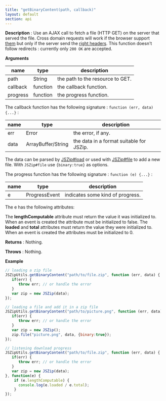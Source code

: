 ```yaml
---
title: "getBinaryContent(path, callback)"
layout: default
section: api
---
```


__Description__ : Use an AJAX call to fetch a file (HTTP GET) on the server
that served the file. Cross domain requests will work if the browser support
[them](http://caniuse.com/cors) but only if the server send the
[right headers](https://developer.mozilla.org/en-US/docs/HTTP/Access_control_CORS).
This function doesn't follow redirects : currently only `200 OK` are accepted.

__Arguments__

name     | type     | description
---------|----------|------------
path     | String   | the path to the resource to GET.
callback | function | the callback function.
progress | function | the progress function.

The callback function has the following signature : `function (err, data) {...}` :


name | type               | description
-----|--------------------|------------
err  | Error              | the error, if any.
data | ArrayBuffer/String | the data in a format suitable for JSZip.

The data can be parsed by [JSZip#load](http://stuk.github.io/jszip/#doc_load_data_options)
or used with [JSZip#file](http://stuk.github.io/jszip/#doc_file_name_data_options)
to add a new file. With `JSZip#file` use `{binary:true}` as options.


The progress function has the following signature : `function (e) {...}` :


name | type               | description
-----|--------------------|------------
e    | ProgressEvent      | indicates some kind of progress.

The e has the following attributes:

The **lengthComputable** attribute must return the value it was initialized to. When an event is created the attribute must be initialized to false.
The **loaded** and **total** attributes must return the value they were initialized to. When an event is created the attributes must be initialized to 0.

__Returns__ : Nothing.

__Throws__ : Nothing.

<!--
__Complexity__ : **O(1)** everywhere but on IE <=9, **O(n)** on IE <=9, n being
the length of the fetched data.
-->

__Example__

```js
// loading a zip file
JSZipUtils.getBinaryContent("path/to/file.zip", function (err, data) {
   if(err) {
      throw err; // or handle the error
   }
   var zip = new JSZip(data);
});

// loading a file and add it in a zip file
JSZipUtils.getBinaryContent("path/to/picture.png", function (err, data) {
   if(err) {
      throw err; // or handle the error
   }
   var zip = new JSZip();
   zip.file("picture.png", data, {binary:true});
});

// listening download progress
JSZipUtils.getBinaryContent("path/to/file.zip", function (err, data) {
   if(err) {
      throw err; // or handle the error
   }
   var zip = new JSZip(data);
}, function(e) {
    if (e.lengthComputable) {
      console.log(e.loaded / e.total);
    }
});
```


